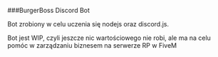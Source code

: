###BurgerBoss Discord Bot

Bot zrobiony w celu uczenia się nodejs oraz discord.js.

Bot jest WIP, czyli jeszcze nic wartościowego nie robi, 
ale ma na celu pomóc w zarządzaniu biznesem na serwerze RP w FiveM